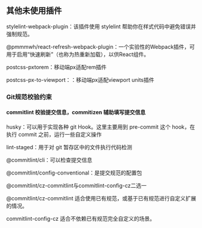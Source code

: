 ## 其他未使用插件

stylelint-webpack-plugin：该插件使用 stylelint 帮助你在样式代码中避免错误并强制规范。

@pmmmwh/react-refresh-webpack-plugin：一个实验性的Webpack插件，可用于启用“快速刷新”（也称为热重新加载），以供React组件。

postcss-pxtorem：移动端px适配rem插件

postcss-px-to-viewport：：移动端px适配viewport units插件

### Git规范校验约束

#### commitlint 校验提交信息，commitizen 辅助填写提交信息

husky：可以用于实现各种 git Hook。这里主要用到 pre-commit 这个 hook，在执行 commit 之前，运行一些自定义操作

lint-staged：用于对 git 暂存区中的文件执行代码检测

@commitlint/cli：可以检查提交信息

@commitlint/config-conventional：是提交规范的配置包

@commitlint/cz-commitlint与commitlint-config-cz二选一

@commitlint/cz-commitlint 适合使用已有规范，或基于已有规范进行自定义扩展的情况。

commitlint-config-cz 适合不依赖已有规范完全自定义的场景。
